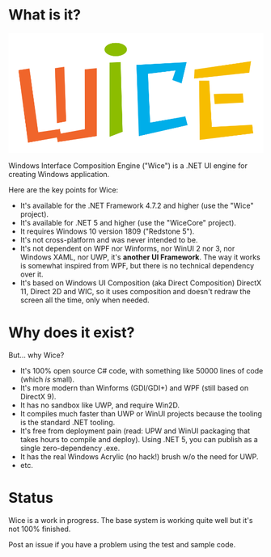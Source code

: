 # What is it?

![Wice](Assets/wice_color.svg)

Windows Interface Composition Engine ("Wice") is a .NET UI engine for creating Windows application.

Here are the key points for Wice:

* It's available for the .NET Framework 4.7.2 and higher (use the "Wice" project).
* It's available for .NET 5 and higher (use the "WiceCore" project).
* It requires Windows 10 version 1809 ("Redstone 5").
* It's not cross-platform and was never intended to be.
* It's not dependent on WPF nor Winforms, nor WinUI 2 nor 3, nor Windows XAML, nor UWP, it's **another UI Framework**. The way it works is somewhat inspired from WPF, but there is no technical dependency over it.
* It's based on Windows UI Composition (aka Direct Composition) DirectX 11, Direct 2D and WIC, so it uses composition and doesn't redraw the screen all the time, only when needed.

# Why does it exist?
But... why Wice?

* It's 100% open source C# code, with something like 50000 lines of code (which *is* small).
* It's more modern than Winforms (GDI/GDI+) and WPF (still based on DirectX 9).
* It has no sandbox like UWP, and require Win2D.
* It compiles much faster than UWP or WinUI projects because the tooling is the standard .NET tooling.
* It's free from deployment pain (read: UPW and WinUI packaging that takes hours to compile and deploy). Using .NET 5, you can publish as a single zero-dependency .exe.
* It has the real Windows Acrylic (no hack!) brush w/o the need for UWP.
* etc.

# Status
Wice is a work in progress. The base system is working quite well but it's not 100% finished.

Post an issue if you have a problem using the test and sample code.
